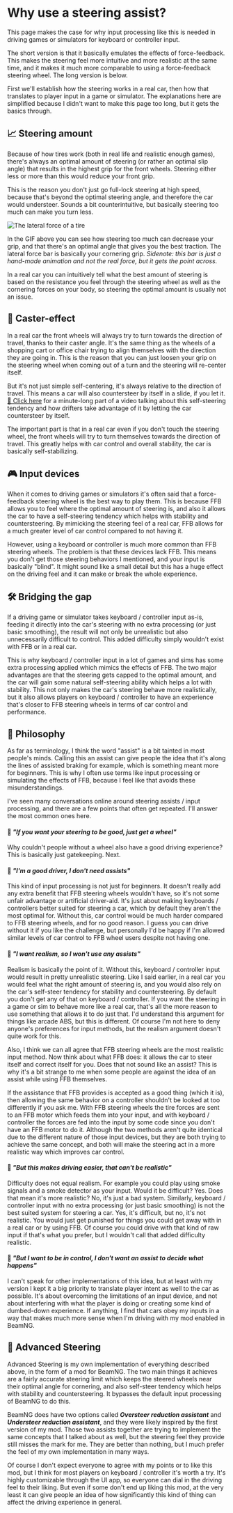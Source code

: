 # Why use a steering assist?

This page makes the case for why input processing like this is needed in driving games or simulators for keyboard or controller input.

The short version is that it basically emulates the effects of force-feedback. This makes the steering feel more intuitive and more realistic at the same time, and it makes it much more comparable to using a force-feedback steering wheel. The long version is below.

First we'll establish how the steering works in a real car, then how that translates to player input in a game or simulator. The explanations here are simplified because I didn't want to make this page too long, but it gets the basics through.

## 📈 Steering amount

Because of how tires work (both in real life and realistic enough games), there's always an optimal amount of steering (or rather an optimal slip angle) that results in the highest grip for the front wheels. Steering either less or more than this would reduce your front grip.

This is the reason you don't just go full-lock steering at high speed, because that's beyond the optimal steering angle, and therefore the car would understeer. Sounds a bit counterintuitive, but basically steering too much can make you turn less.

![The lateral force of a tire](https://i.imgur.com/meJGE7C.gif)

In the GIF above you can see how steering too much can decrease your grip, and that there's an optimal angle that gives you the best traction. The lateral force bar is basically your cornering grip. *Sidenote: this bar is just a hand-made animation and not the real force, but it gets the point across.*

In a real car you can intuitively tell what the best amount of steering is based on the resistance you feel through the steering wheel as well as the cornering forces on your body, so steering the optimal amount is usually not an issue.

## 🛒 Caster-effect

In a real car the front wheels will always try to turn towards the direction of travel, thanks to their caster angle. It's the same thing as the wheels of a shopping cart or office chair trying to align themselves with the direction they are going in. This is the reason that you can just loosen your grip on the steering wheel when coming out of a turn and the steering will re-center itself.

But it's not just simple self-centering, it's always relative to the direction of travel. This means a car will also countersteer by itself in a slide, if you let it. [🔗 Click here](https://www.youtube.com/embed/CrFcex7oRa0?start=57&end=117) for a minute-long part of a video talking about this self-steering tendency and how drifters take advantage of it by letting the car countersteer by itself.

The important part is that in a real car even if you don't touch the steering wheel, the front wheels will try to turn themselves towards the direction of travel. This greatly helps with car control and overall stability, the car is basically self-stabilizing.

## 🎮 Input devices

When it comes to driving games or simulators it's often said that a force-feedback steering wheel is the best way to play them. This is because FFB allows you to feel where the optimal amount of steering is, and also it allows the car to have a self-steering tendency which helps with stability and countersteering. By mimicking the steering feel of a real car, FFB allows for a much greater level of car control compared to not having it.

However, using a keyboard or controller is much more common than FFB steering wheels. The problem is that these devices lack FFB. This means you don't get those steering behaviors I mentioned, and your input is basically "blind". It might sound like a small detail but this has a huge effect on the driving feel and it can make or break the whole experience.

## 🛠️ Bridging the gap

If a driving game or simulator takes keyboard / controller input as-is, feeding it directly into the car's steering with no extra processing (or just basic smoothing), the result will not only be unrealistic but also unnecessarily difficult to control. This added difficulty simply wouldn't exist with FFB or in a real car.

This is why keyboard / controller input in a lot of games and sims has some extra processing applied which mimics the effects of FFB. The two major advantages are that the steering gets capped to the optimal amount, and the car will gain some natural self-steering ability which helps a lot with stability. This not only makes the car's steering behave more realistically, but it also allows players on keyboard / controller to have an experience that's closer to FFB steering wheels in terms of car control and performance.

## 📜 Philosophy

As far as terminology, I think the word "assist" is a bit tainted in most people's minds. Calling this an assist can give people the idea that it's along the lines of assisted braking for example, which is something meant more for beginners. This is why I often use terms like input processing or simulating the effects of FFB, because I feel like that avoids these misunderstandings.

I've seen many conversations online around steering assists / input processing, and there are a few points that often get repeated. I'll answer the most common ones here.

#### 🔵 *"If you want your steering to be good, just get a wheel"*

Why couldn't people without a wheel also have a good driving experience? This is basically just gatekeeping. Next.

#### 🔵 *"I'm a good driver, I don't need assists"*

This kind of input processing is not just for beginners. It doesn't really add any extra benefit that FFB steering wheels wouldn't have, so it's not some unfair advantage or artificial driver-aid. It's just about making keyboards / controllers better suited for steering a car, which by default they aren't the most optimal for. Without this, car control would be much harder compared to FFB steering wheels, and for no good reason. I guess you can drive without it if you like the challenge, but personally I'd be happy if I'm allowed similar levels of car control to FFB wheel users despite not having one.

#### 🔵 *"I want realism, so I won't use any assists"*

Realism is basically the point of it. Without this, keyboard / controller input would result in pretty unrealistic steering. Like I said earlier, in a real car you would feel what the right amount of steering is, and you would also rely on the car's self-steer tendency for stability and countersteering. By default you don't get any of that on keyboard / controller. If you want the steering in a game or sim to behave more like a real car, that's all the more reason to use something that allows it to do just that. I'd understand this argument for things like arcade ABS, but this is different. Of course I'm not here to deny anyone's preferences for input methods, but the realism argument doesn't quite work for this.

Also, I think we can all agree that FFB steering wheels are the most realistic input method. Now think about what FFB does: it allows the car to steer itself and correct itself for you. Does that not sound like an assist? This is why it's a bit strange to me when some people are against the idea of an assist while using FFB themselves.

If the assistance that FFB provides is accepted as a good thing (which it is), then allowing the same behavior on a controller shouldn't be looked at too differently if you ask me. With FFB steering wheels the tire forces are sent to an FFB motor which feeds them into your input, and with keyboard / controller the forces are fed into the input by some code since you don't have an FFB motor to do it. Although the two methods aren't quite identical due to the different nature of those input devices, but they are both trying to achieve the same concept, and both will make the steering act in a more realistic way which improves car control.

#### 🔵 *"But this makes driving easier, that can't be realistic"*

Difficulty does not equal realism. For example you could play using smoke signals and a smoke detector as your input. Would it be difficult? Yes. Does that mean it's more realistic? No, it's just a bad system. Similarly, keyboard / controller input with no extra processing (or just basic smoothing) is not the best suited system for steering a car. Yes, it's difficult, but no, it's not realistic. You would just get punished for things you could get away with in a real car or by using FFB. Of course you could drive with that kind of raw input if that's what you prefer, but I wouldn't call that added difficulty realistic.

#### 🔵 *"But I want to be in control, I don't want an assist to decide what happens"*

I can't speak for other implementations of this idea, but at least with my version I kept it a big priority to translate player intent as well to the car as possible. It's about overcoming the limitations of an input device, and not about interfering with what the player is doing or creating some kind of dumbed-down experience. If anything, I find that cars obey my inputs in a way that makes much more sense when I'm driving with my mod enabled in BeamNG.

## 🚗 Advanced Steering

Advanced Steering is my own implementation of everything described above, in the form of a mod for BeamNG. The two main things it achieves are a fairly accurate steering limit which keeps the steered wheels near their optimal angle for cornering, and also self-steer tendency which helps with stability and countersteering. It bypasses the default input processing of BeamNG to do this.

BeamNG does have two options called ***Oversteer reduction assistant*** and ***Understeer reduction assistant***, and they were likely inspired by the first version of my mod. Those two assists together are trying to implement the same concepts that I talked about as well, but the steering feel they provide still misses the mark for me. They are better than nothing, but I much prefer the feel of my own implementation in many ways.

Of course I don't expect everyone to agree with my points or to like this mod, but I think for most players on keyboard / controller it's worth a try. It's highly customizable through the UI app, so everyone can dial in the driving feel to their liking. But even if some don't end up liking this mod, at the very least it can give people an idea of how significantly this kind of thing can affect the driving experience in general.